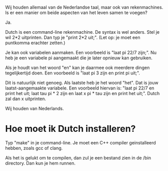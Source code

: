 Wij houden allemaal van de Nederlandse taal, maar ook van rekenmachines. Is er een manier om beide aspecten van het leven samen te voegen?

Ja.

Dutch is een command-line rekenmachine. De syntax is wel anders. Stel je wil 2\*2 uitprinten. Dan typ je "print 2\*2 uit;". (Let op: je moet een puntkomma erachter zetten.)

Je kan ook variabelen aanmaken. Een voorbeeld is "laat pi 22/7 zijn;". Nu heb je een variabele pi aangemaakt die je later opnieuw kan gebruiken.

Als je houdt van het woord "en" kan je daarmee ook meerdere dingen tegelijkertijd doen. Een voorbeeld is "laat pi 3 zijn en print pi uit;".

Dit is natuurlijk niet genoeg. Als laatste heb je het woord "het". Dat is jouw laatst-aangemaakte variabele. Een voorbeeld hiervan is: "laat pi 22/7 en print het uit; laat tau pi \* 2 zijn en laat x pi \* tau zijn en print het uit;". Dutch zal dan x uitprinten.

Wij houden van Nederlands.

# Hoe moet ik Dutch installeren?
Typ "make" in je command-line. Je moet een C++ compiler geinstalleerd hebben, zoals gcc of clang.

Als het is gelukt om te compilen, dan zul je een bestand zien in de /bin directory. Dan kun je hem runnen.
